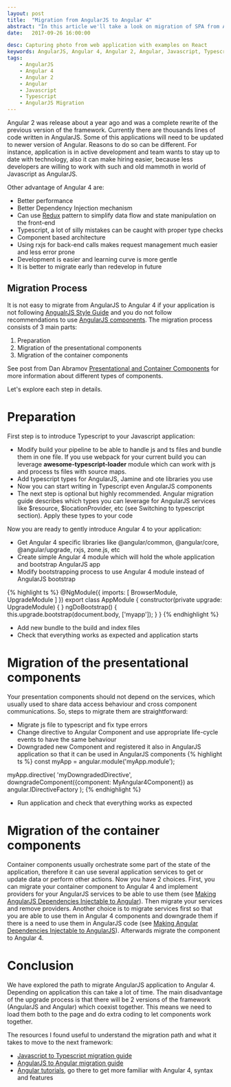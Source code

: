 ```yaml
---
layout: post
title:  "Migration from AngularJS to Angular 4"
abstract: "In this article we'll take a look on migration of SPA from AngularJS to Angular 4 and come up with draft path for it"
date:   2017-09-26 16:00:00

desc: Capturing photo from web application with examples on React
keywords: AngularJS, Angular 4, Angular 2, Angular, Javascript, Typescript, AngularJS Migration
tags:
    - AngularJS
    - Angular 4
    - Angular 2
    - Angular
    - Javascript
    - Typescript
    - AngularJS Migration
---
```


Angular 2 was release about a year ago and was a complete rewrite of the previous version of the framework. Currently there are thousands lines of code written in AngularJS. Some of this applications will need to be updated to newer version of Angular. Reasons to do so can be different. For instance, application is in active development and team wants to stay up to date with technology, also it can make hiring easier, because less developers are willing to work with such and old mammoth in world of Javascript as AngularJS.

Other advantage of Angular 4 are:
* Better performance
* Better Dependency Injection mechanism
* Can use [Redux][redux] pattern to simplify data flow and state manipulation on the front-end
* Typescript, a lot of silly mistakes can be caught with proper type checks
* Component based architecture
* Using rxjs for back-end calls makes request management much easier and less error prone
* Development is easier and learning curve is more gentle
* It is better to migrate early than redevelop in future

## Migration Process

It is not easy to migrate from AngularJS to Angular 4 if your application is not following [AngualrJS Style Guide][angular-js-styleguide] and you do not follow recommendations to use [AngularJS components][angular-js-components]. The migration process consists of 3 main parts:

1. Preparation
2. Migration of the presentational components
3. Migration of the container components

See post from Dan Abramov [Presentational and Container Components][components-vs-containers] for more information about different types of components.

Let's explore each step in details.

# Preparation

First step is to introduce Typescript to your Javascript application:
* Modify build your pipeline to be able to handle js and ts files and bundle them in one file. If you use webpack for your current build you can leverage **awesome-typescript-loader** module which can work with js and process ts files with source maps.
* Add typescript types for AngularJS, Jamine and ote libraries you use
* Now you can start writing in Typescript even AngularJS components
* The next step is optional but highly recommended. Angular migration guide describes which types you can leverage for AngularJS services like $resource, $locationProvider, etc (see Switching to typescript section). Apply these types to your code

Now you are ready to gently introduce Angular 4 to your application:
* Get Angular 4 specific libraries like @angular/common, @angular/core, @angular/upgrade, rxjs, zone.js, etc
* Create simple Angular 4 module which will hold the whole application and bootstrap AngularJS app
* Modify bootstrapping process to use Angular 4 module instead of AngularJS bootstrap

{% highlight ts %}
@NgModule({
    imports: [
        BrowserModule,
        UpgradeModule
    ]
})
export class AppModule {
    constructor(private upgrade: UpgradeModule) { }
    ngDoBootstrap() {
        this.upgrade.bootstrap(document.body, ['myapp']);
    }
}
{% endhighlight %}

* Add new bundle to the build and index files
* Check that everything works as expected and application starts

# Migration of the presentational components

Your presentation components should not depend on the services, which usually used to share data access behaviour and cross component communications. So, steps to migrate them are straightforward:

* Migrate js file to typescript and fix type errors
* Change directive to Angular Component and use appropriate life-cycle events to have the same behaviour
* Downgraded new Component and registered it also in AngularJS application so that it can be used in AngularJS components
{% highlight ts %}
const myApp = angular.module('myApp.module');

myApp.directive(
    'myDowngradedDirective',
    downgradeComponent({component: MyAngular4Component}) as angular.IDirectiveFactory
);
{% endhighlight %}
* Run application and check that everything works as expected

# Migration of the container components

Container components usually orchestrate some part of the state of the application, therefore it can use several application services to get or update data or perform other actions. Now you have 2 choices. First, you can migrate your container component to Angular 4 and implement providers for your AngularJS services to be able to use them (see [Making AngularJS Dependencies Injectable to Angular][angularjs-dependencies]). Then migrate your services and remove providers. Another choice is to migrate services first so that you are able to use them in Angular 4 components and downgrade them if there is a need to use them in AngularJS code (see [Making Angular Dependencies Injectable to AngularJS][angular-dependencies]). Afterwards migrate the component to Angular 4.

# Conclusion

We have explored the path to migrate AngularJS application to Angular 4. Depending on application this can take a lot of time. The main disadvantage of the upgrade process is that there will be 2 versions of the framework (AngularJS and  Angular) which coexist together. This means we need to load them both to the page and do extra coding to let components work together.

The resources I found useful to understand the migration path and what it takes to move to the next framework:
- [Javascript to Typescript migration guide][javascript-to-typescript]
- [AngularJS to Angular migration guide][angularjs-angular-migration]
- [Angular tutorials][angular], go there to get more familiar with Angular 4, syntax and features

[redux]:http://redux.js.org/
[angular-js-styleguide]:https://github.com/johnpapa/angular-styleguide/blob/master/a1/README.md
[angular-js-components]:https://toddmotto.com/exploring-the-angular-1-5-component-method/
[components-vs-containers]:https://medium.com/@dan_abramov/smart-and-dumb-components-7ca2f9a7c7d0
[javascript-to-typescript]:https://www.typescriptlang.org/docs/handbook/migrating-from-javascript.html
[angularjs-angular-migration]:https://angular.io/guide/upgrade
[angular]:https://angular.io/
[angularjs-dependencies]:https://angular.io/guide/upgrade#making-angularjs-dependencies-injectable-to-angular
[angular-dependencies]: https://angular.io/guide/upgrade#making-angular-dependencies-injectable-to-angularjs